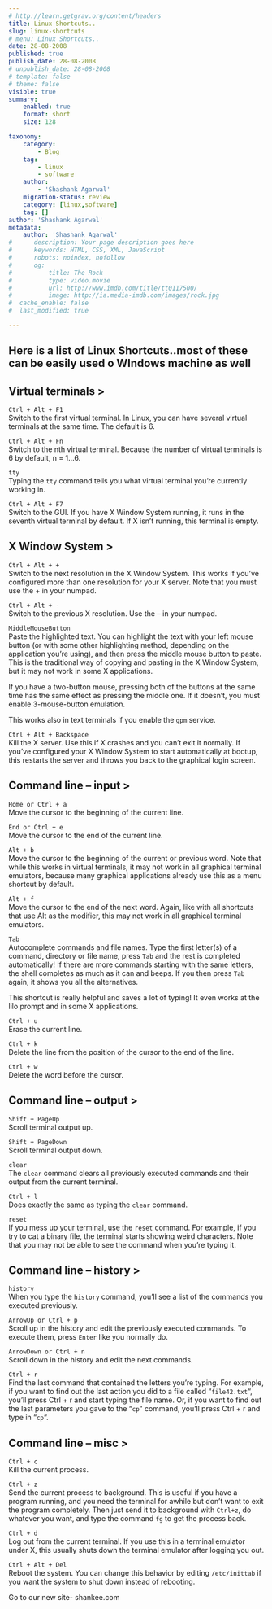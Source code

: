 ```yaml
---
# http://learn.getgrav.org/content/headers
title: Linux Shortcuts..
slug: linux-shortcuts
# menu: Linux Shortcuts..
date: 28-08-2008
published: true
publish_date: 28-08-2008
# unpublish_date: 28-08-2008
# template: false
# theme: false
visible: true
summary:
    enabled: true
    format: short
    size: 128

taxonomy:
    category:
        - Blog
    tag:
        - linux
        - software
    author:
        - 'Shashank Agarwal'
    migration-status: review
    category: [linux,software]
    tag: []
author: 'Shashank Agarwal'
metadata:
    author: 'Shashank Agarwal'
#      description: Your page description goes here
#      keywords: HTML, CSS, XML, JavaScript
#      robots: noindex, nofollow
#      og:
#          title: The Rock
#          type: video.movie
#          url: http://www.imdb.com/title/tt0117500/
#          image: http://ia.media-imdb.com/images/rock.jpg
#  cache_enable: false
#  last_modified: true

---
```


## Here is a list of Linux Shortcuts..most of these can be easily used o WIndows machine as well

## Virtual terminals >

`Ctrl + Alt + F1`  
Switch to the first virtual terminal. In Linux, you can have several virtual terminals at the same time. The default is 6.

`Ctrl + Alt + Fn`  
Switch to the nth virtual terminal. Because the number of virtual terminals is 6 by default, n = 1…6.

`tty`  
Typing the `tty` command tells you what virtual terminal you’re currently working in.

`Ctrl + Alt + F7`  
Switch to the GUI. If you have X Window System running, it runs in the seventh virtual terminal by default. If X isn’t running, this terminal is empty.

 

 

## X Window System >

`Ctrl + Alt + +`  
Switch to the next resolution in the X Window System. This works if you’ve configured more than one resolution for your X server. Note that you must use the + in your numpad.

`Ctrl + Alt + -`  
 Switch to the previous X resolution. Use the – in your numpad.

`MiddleMouseButton`  
Paste the highlighted text. You can highlight the text with your left mouse button (or with some other highlighting method, depending on the application you’re using), and then press the middle mouse button to paste. This is the traditional way of copying and pasting in the X Window System, but it may not work in some X applications.

If you have a two-button mouse, pressing both of the buttons at the same time has the same effect as pressing the middle one. If it doesn’t, you must enable 3-mouse-button emulation.

This works also in text terminals if you enable the `gpm` service.

`Ctrl + Alt + Backspace`  
Kill the X server. Use this if X crashes and you can’t exit it normally. If you’ve configured your X Window System to start automatically at bootup, this restarts the server and throws you back to the graphical login screen.

 

 

## Command line – input >

`Home or Ctrl + a`  
 Move the cursor to the beginning of the current line.

`End or Ctrl + e`  
 Move the cursor to the end of the current line.

`Alt + b`  
Move the cursor to the beginning of the current or previous word. Note that while this works in virtual terminals, it may not work in all graphical terminal emulators, because many graphical applications already use this as a menu shortcut by default.

`Alt + f`  
Move the cursor to the end of the next word. Again, like with all shortcuts that use Alt as the modifier, this may not work in all graphical terminal emulators.

`Tab`  
 Autocomplete commands and file names. Type the first letter(s) of a command, directory or file name, press `Tab` and the rest is completed automatically! If there are more commands starting with the same letters, the shell completes as much as it can and beeps. If you then press `Tab` again, it shows you all the alternatives.

This shortcut is really helpful and saves a lot of typing! It even works at the lilo prompt and in some X applications.

`Ctrl + u`  
 Erase the current line.

`Ctrl + k`  
 Delete the line from the position of the cursor to the end of the line.

`Ctrl + w`  
 Delete the word before the cursor.

 

 

## Command line – output >

`Shift + PageUp`  
 Scroll terminal output up.

`Shift + PageDown`  
 Scroll terminal output down.

`clear`  
 The `clear` command clears all previously executed commands and their output from the current terminal.

`Ctrl + l`  
 Does exactly the same as typing the `clear` command.

`reset`  
 If you mess up your terminal, use the `reset` command. For example, if you try to cat a binary file, the terminal starts showing weird characters. Note that you may not be able to see the command when you’re typing it.

 

 

## Command line – history >

`history`  
 When you type the `history` command, you’ll see a list of the commands you executed previously.

`ArrowUp or Ctrl + p`  
 Scroll up in the history and edit the previously executed commands. To execute them, press `Enter` like you normally do.

`ArrowDown or Ctrl + n`  
 Scroll down in the history and edit the next commands.

`Ctrl + r`  
Find the last command that contained the letters you’re typing. For example, if you want to find out the last action you did to a file called “`file42.txt`“, you’ll press Ctrl + r and start typing the file name. Or, if you want to find out the last parameters you gave to the “`cp`” command, you’ll press Ctrl + r and type in “`cp`“.

 

 

## Command line – misc >

`Ctrl + c`  
 Kill the current process.

`Ctrl + z`  
Send the current process to background. This is useful if you have a program running, and you need the terminal for awhile but don’t want to exit the program completely. Then just send it to background with `Ctrl+z`, do whatever you want, and type the command `fg` to get the process back.

`Ctrl + d`  
Log out from the current terminal. If you use this in a terminal emulator under X, this usually shuts down the terminal emulator after logging you out.

`Ctrl + Alt + Del`  
 Reboot the system. You can change this behavior by editing `/etc/inittab` if you want the system to shut down instead of rebooting.

 

 

Go to our new site- shankee.com

